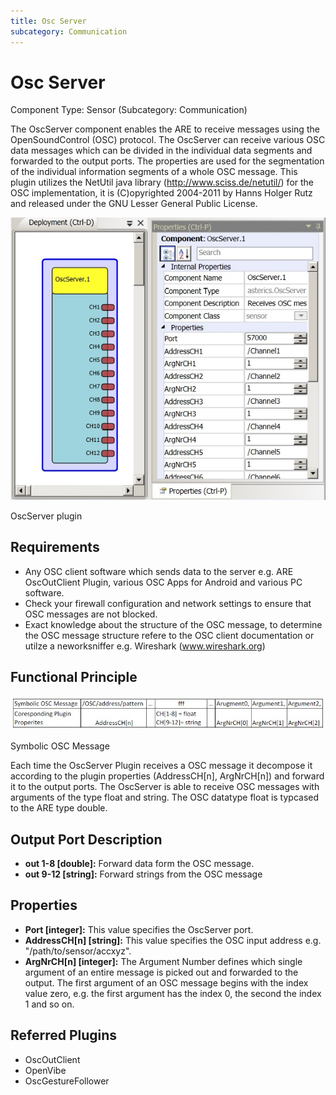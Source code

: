 ```yaml
---
title: Osc Server
subcategory: Communication
---
```


# Osc Server

Component Type: Sensor (Subcategory: Communication)

The OscServer component enables the ARE to receive messages using the OpenSoundControl (OSC) protocol. The OscServer can receive various OSC data messages which can be divided in the individual data segments and forwarded to the output ports. The properties are used for the segmentation of the individual information segments of a whole OSC message. This plugin utilizes the NetUtil java library (http://www.sciss.de/netutil/) for the OSC implementation, it is (C)opyrighted 2004-2011 by Hanns Holger Rutz and released under the GNU Lesser General Public License.

![Screenshot: OscServer plugin](./img/oscserver.jpg "Screenshot: OscServer plugin")

OscServer plugin

## Requirements

- Any OSC client software which sends data to the server e.g. ARE OscOutClient Plugin, various OSC Apps for Android and various PC software.
- Check your firewall configuration and network settings to ensure that OSC messages are not blocked.
- Exact knowledge about the structure of the OSC message, to determine the OSC message structure refere to the OSC client documentation or utilze a neworksniffer e.g. Wireshark (www.wireshark.org)

## Functional Principle

![Symblic OSC Message](./img/oscmsg.jpg "Symbolic OSC Message")

Symbolic OSC Message

Each time the OscServer Plugin receives a OSC message it decompose it according to the plugin properties (AddressCH\[n\], ArgNrCH\[n\]) and forward it to the output ports. The OscServer is able to receive OSC messages with arguments of the type float and string. The OSC datatype float is typcased to the ARE type double.

## Output Port Description

- **out 1-8 \[double\]:** Forward data form the OSC message.
- **out 9-12 \[string\]:** Forward strings from the OSC message

## Properties

- **Port \[integer\]:** This value specifies the OscServer port.
- **AddressCH\[n\] \[string\]:** This value specifies the OSC input address e.g. "/path/to/sensor/accxyz".
- **ArgNrCH\[n\] \[integer\]:** The Argument Number defines which single argument of an entire message is picked out and forwarded to the output. The first argument of an OSC message begins with the index value zero, e.g. the first argument has the index 0, the second the index 1 and so on.

## Referred Plugins

- OscOutClient
- OpenVibe
- OscGestureFollower
